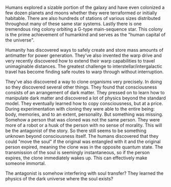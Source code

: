 Humans explored a sizable portion of the galaxy and have even colonized a few dozen planets and moons whether they were terraformed or initially habitable. There are also hundreds of stations of various sizes distributed throughout many of these same star systems. Lastly there is one tremendous ring colony orbiting a G-type main-sequence star. This colony is the prime achievement of humankind and serves as the "human capital of the universe".

Humanity has discovered ways to safely create and store mass amounts of antimatter for power generation. They've also invented the warp drive and very recently discovered how to extend their warp capabilities to travel unimaginable distances. The greatest challenge to interstellar/intergalactic travel has become finding safe routes to warp through without interruption.

They've also discovered a way to clone organisms very precisely. In doing so they discovered several other things. They found that consciousness consists of an arrangement of dark matter. They pressed on to learn how to manipulate dark matter and discovered a lot of physics beyond the standard model. They eventually learned how to copy consciousness, but at a price. During experimentation with cloning they were able to the entire being: body, memories, and to an extent, personality. But something was missing. Somehow a person that was cloned was not the same person. They were more of a robot or a husk of the person with no sense of morality. This will be the antagonist of the story. So there still seems to be something unknown beyond consciousness itself. The humans discovered that they could "move the soul" if the original was entangled with it and the original person expired, meaning the clone was in the opposite quantum state. The transmission of the soul is seemingly instantaneous, so if the person expires, the clone immediately wakes up. This can effectively make someone immortal.

The antagonist is somehow interfering with soul transfer? They learned the physics of the dark universe where the soul exists?
